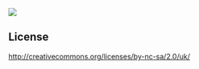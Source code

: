 ![](http://img7.imageshack.us/img7/5646/phpmtrmkgam.jpg)

License
-------

http://creativecommons.org/licenses/by-nc-sa/2.0/uk/
